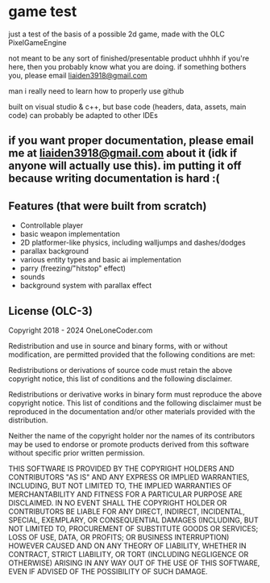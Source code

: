 # game test

just a test of the basis of a possible 2d game, made with the OLC PixelGameEngine

not meant to be any sort of finished/presentable product
uhhhh if you're here, then you probably know what you are doing. if something bothers you, please email liaiden3918@gmail.com

man i really need to learn how to properly use github

built on visual studio & c++, but base code (headers, data, assets, main code) can probably be adapted to 
other IDEs

## if you want proper documentation, please email me at liaiden3918@gmail.com about it (idk if anyone will actually use this). im putting it off because writing documentation is hard :(

## Features (that were built from scratch)
- Controllable player
- basic weapon implementation
- 2D platformer-like physics, including walljumps and dashes/dodges
- parallax background
- various entity types and basic ai implementation
- parry (freezing/"hitstop" effect)
- sounds
- background system with parallax effect

## License (OLC-3)
Copyright 2018 - 2024 OneLoneCoder.com

Redistribution and use in source and binary forms, with or without modification, are permitted provided that the following conditions are met:

Redistributions or derivations of source code must retain the above copyright notice, this list of conditions and the following disclaimer.

Redistributions or derivative works in binary form must reproduce the above copyright notice. This list of conditions and the following disclaimer must be reproduced in the documentation and/or other materials provided with the distribution.

Neither the name of the copyright holder nor the names of its contributors may be used to endorse or promote products derived from this software without specific prior written permission.

THIS SOFTWARE IS PROVIDED BY THE COPYRIGHT HOLDERS AND CONTRIBUTORS "AS IS" AND ANY EXPRESS OR IMPLIED WARRANTIES, INCLUDING, BUT NOT LIMITED TO, THE IMPLIED WARRANTIES OF MERCHANTABILITY AND FITNESS FOR A PARTICULAR PURPOSE ARE DISCLAIMED. IN NO EVENT SHALL THE COPYRIGHT HOLDER OR CONTRIBUTORS BE LIABLE FOR ANY DIRECT, INDIRECT, INCIDENTAL, SPECIAL, EXEMPLARY, OR CONSEQUENTIAL DAMAGES (INCLUDING, BUT NOT LIMITED TO, PROCUREMENT OF SUBSTITUTE GOODS OR SERVICES; LOSS OF USE, DATA, OR PROFITS; OR BUSINESS INTERRUPTION) HOWEVER CAUSED AND ON ANY THEORY OF LIABILITY, WHETHER IN CONTRACT, STRICT LIABILITY, OR TORT (INCLUDING NEGLIGENCE OR OTHERWISE) ARISING IN ANY WAY OUT OF THE USE OF THIS SOFTWARE, EVEN IF ADVISED OF THE POSSIBILITY OF SUCH DAMAGE.